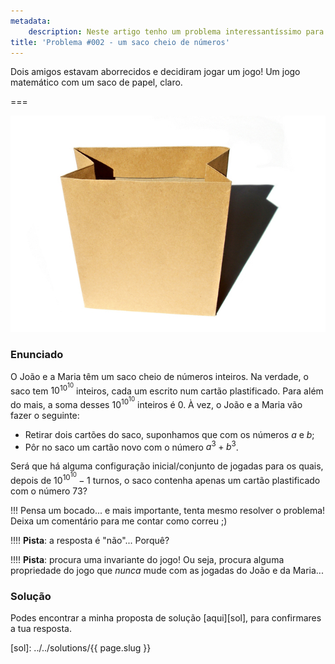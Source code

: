 ```yaml
---
metadata:
    description: Neste artigo tenho um problema interessantíssimo para te desafiar...
title: 'Problema #002 - um saco cheio de números'
---
```


Dois amigos estavam aborrecidos e decidiram jogar um jogo! Um jogo matemático com um saco de papel, claro.

===

![a photo of a paper bag](paperbag.jpg "Photo by B S K from FreeImages")

### Enunciado

O João e a Maria têm um saco cheio de números inteiros. Na verdade, o saco tem $10^{10^{10}}$ inteiros, cada um escrito num cartão plastificado. Para além do mais, a soma desses $10^{10^{10}}$ inteiros é $0$. À vez, o João e a Maria vão fazer o seguinte:

 - Retirar dois cartões do saco, suponhamos que com os números $a$ e $b$;
 - Pôr no saco um cartão novo com o número $a^3 + b^3$.

Será que há alguma configuração inicial/conjunto de jogadas para os quais, depois de $10^{10^{10}} - 1$ turnos, o saco contenha apenas um cartão plastificado com o número $73$?

!!! Pensa um bocado... e mais importante, tenta mesmo resolver o problema! Deixa um comentário para me contar como correu ;)

!!!! **Pista**: a resposta é "não"... Porquê?

!!!! **Pista**: procura uma invariante do jogo! Ou seja, procura alguma propriedade do jogo que _nunca_ mude com as jogadas do João e da Maria...

### Solução

Podes encontrar a minha proposta de solução [aqui][sol], para confirmares a tua resposta.

[sol]: ../../solutions/{{ page.slug }}
